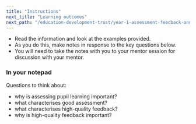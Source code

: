 ```yaml
---
title: "Instructions"
next_title: "Learning outcomes"
next_path: "/education-development-trust/year-1-assessment-feedback-and-questioning/summer-week-1-ect-learning-outcomes"
---
```


- Read the information and look at the examples provided.
- As you do this, make notes in response to the key questions below.
- You will need to take the notes with you to your mentor session for discussion with your mentor.

### In your notepad

Questions to think about:

- why is assessing pupil learning important?
- what characterises good assessment?
- what characterises high-quality feedback?
- why is high-quality feedback important?
